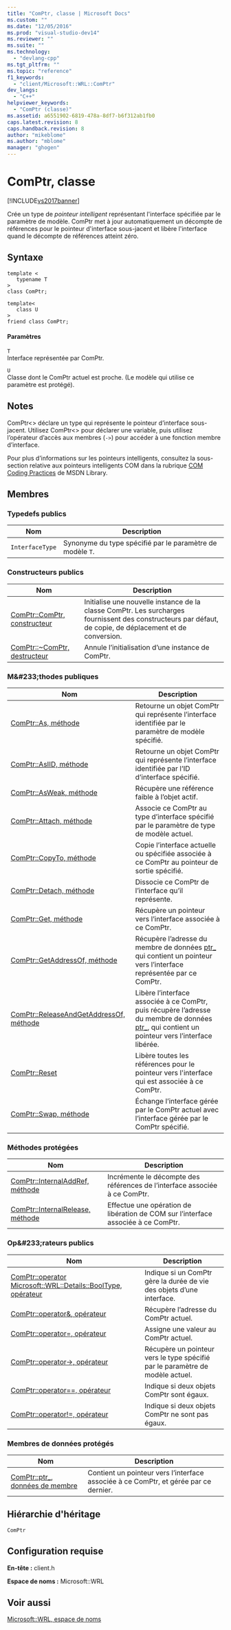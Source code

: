 ```yaml
---
title: "ComPtr, classe | Microsoft Docs"
ms.custom: ""
ms.date: "12/05/2016"
ms.prod: "visual-studio-dev14"
ms.reviewer: ""
ms.suite: ""
ms.technology: 
  - "devlang-cpp"
ms.tgt_pltfrm: ""
ms.topic: "reference"
f1_keywords: 
  - "client/Microsoft::WRL::ComPtr"
dev_langs: 
  - "C++"
helpviewer_keywords: 
  - "ComPtr (classe)"
ms.assetid: a6551902-6819-478a-8df7-b6f312ab1fb0
caps.latest.revision: 8
caps.handback.revision: 8
author: "mikeblome"
ms.author: "mblome"
manager: "ghogen"
---
```

# ComPtr, classe
[!INCLUDE[vs2017banner](../assembler/inline/includes/vs2017banner.md)]

Crée un type de *pointeur intelligent* représentant l'interface spécifiée par le paramètre de modèle. ComPtr met à jour automatiquement un décompte de références pour le pointeur d'interface sous\-jacent et libère l'interface quand le décompte de références atteint zéro.  
  
## Syntaxe  
  
```  
template <  
   typename T  
>  
class ComPtr;  
  
template<  
   class U  
>  
friend class ComPtr;  
```  
  
#### Paramètres  
 `T`  
 Interface représentée par ComPtr.  
  
 `U`  
 Classe dont le ComPtr actuel est proche. \(Le modèle qui utilise ce paramètre est protégé\).  
  
## Notes  
 ComPtr\<\> déclare un type qui représente le pointeur d’interface sous\-jacent. Utilisez ComPtr\<\> pour déclarer une variable, puis utilisez l’opérateur d’accès aux membres \(`->`\) pour accéder à une fonction membre d’interface.  
  
 Pour plus d’informations sur les pointeurs intelligents, consultez la sous\-section relative aux pointeurs intelligents COM dans la rubrique [COM Coding Practices](http://msdn.microsoft.com/fr-fr/76aca556-b4d6-4e67-a2a3-4439900f0c39) de MSDN Library.  
  
## Membres  
  
### Typedefs publics  
  
|Nom|Description|  
|---------|-----------------|  
|`InterfaceType`|Synonyme du type spécifié par le paramètre de modèle `T`.|  
  
### Constructeurs publics  
  
|Nom|Description|  
|---------|-----------------|  
|[ComPtr::ComPtr, constructeur](../windows/comptr-comptr-constructor.md)|Initialise une nouvelle instance de la classe ComPtr. Les surcharges fournissent des constructeurs par défaut, de copie, de déplacement et de conversion.|  
|[ComPtr::~ComPtr, destructeur](../windows/comptr-tilde-comptr-destructor.md)|Annule l’initialisation d’une instance de ComPtr.|  
  
### M&\#233;thodes publiques  
  
|Nom|Description|  
|---------|-----------------|  
|[ComPtr::As, méthode](../windows/comptr-as-method.md)|Retourne un objet ComPtr qui représente l’interface identifiée par le paramètre de modèle spécifié.|  
|[ComPtr::AsIID, méthode](../windows/comptr-asiid-method.md)|Retourne un objet ComPtr qui représente l’interface identifiée par l’ID d’interface spécifié.|  
|[ComPtr::AsWeak, méthode](../windows/comptr-asweak-method.md)|Récupère une référence faible à l’objet actif.|  
|[ComPtr::Attach, méthode](../windows/comptr-attach-method.md)|Associe ce ComPtr au type d’interface spécifié par le paramètre de type de modèle actuel.|  
|[ComPtr::CopyTo, méthode](../windows/comptr-copyto-method.md)|Copie l’interface actuelle ou spécifiée associée à ce ComPtr au pointeur de sortie spécifié.|  
|[ComPtr::Detach, méthode](../windows/comptr-detach-method.md)|Dissocie ce ComPtr de l’interface qu’il représente.|  
|[ComPtr::Get, méthode](../windows/comptr-get-method.md)|Récupère un pointeur vers l’interface associée à ce ComPtr.|  
|[ComPtr::GetAddressOf, méthode](../windows/comptr-getaddressof-method.md)|Récupère l’adresse du membre de données [ptr\_](../windows/comptr-ptr-data-member.md) qui contient un pointeur vers l’interface représentée par ce ComPtr.|  
|[ComPtr::ReleaseAndGetAddressOf, méthode](../windows/comptr-releaseandgetaddressof-method.md)|Libère l’interface associée à ce ComPtr, puis récupère l’adresse du membre de données [ptr\_](../windows/comptr-ptr-data-member.md), qui contient un pointeur vers l’interface libérée.|  
|[ComPtr::Reset](../windows/comptr-reset.md)|Libère toutes les références pour le pointeur vers l'interface qui est associée à ce ComPtr.|  
|[ComPtr::Swap, méthode](../windows/comptr-swap-method.md)|Échange l’interface gérée par le ComPtr actuel avec l’interface gérée par le ComPtr spécifié.|  
  
### Méthodes protégées  
  
|Nom|Description|  
|---------|-----------------|  
|[ComPtr::InternalAddRef, méthode](../windows/comptr-internaladdref-method.md)|Incrémente le décompte des références de l’interface associée à ce ComPtr.|  
|[ComPtr::InternalRelease, méthode](../windows/comptr-internalrelease-method.md)|Effectue une opération de libération de COM sur l’interface associée à ce ComPtr.|  
  
### Op&\#233;rateurs publics  
  
|Nom|Description|  
|---------|-----------------|  
|[ComPtr::operator Microsoft::WRL::Details::BoolType, opérateur](../windows/comptr-operator-microsoft-wrl-details-booltype-operator.md)|Indique si un ComPtr gère la durée de vie des objets d’une interface.|  
|[ComPtr::operator&, opérateur](../windows/comptr-operator-ampersand-operator.md)|Récupère l’adresse du ComPtr actuel.|  
|[ComPtr::operator\=, opérateur](../windows/comptr-operator-assign-operator.md)|Assigne une valeur au ComPtr actuel.|  
|[ComPtr::operator\-\>, opérateur](../windows/comptr-operator-arrow-operator.md)|Récupère un pointeur vers le type spécifié par le paramètre de modèle actuel.|  
|[ComPtr::operator\=\=, opérateur](../windows/comptr-operator-equality-operator.md)|Indique si deux objets ComPtr sont égaux.|  
|[ComPtr::operator\!\=, opérateur](../windows/comptr-operator-inequality-operator.md)|Indique si deux objets ComPtr ne sont pas égaux.|  
  
### Membres de données protégés  
  
|Nom|Description|  
|---------|-----------------|  
|[ComPtr::ptr\_, données de membre](../windows/comptr-ptr-data-member.md)|Contient un pointeur vers l’interface associée à ce ComPtr, et gérée par ce dernier.|  
  
## Hiérarchie d'héritage  
 `ComPtr`  
  
## Configuration requise  
 **En\-tête :** client.h  
  
 **Espace de noms :** Microsoft::WRL  
  
## Voir aussi  
 [Microsoft::WRL, espace de noms](../windows/microsoft-wrl-namespace.md)